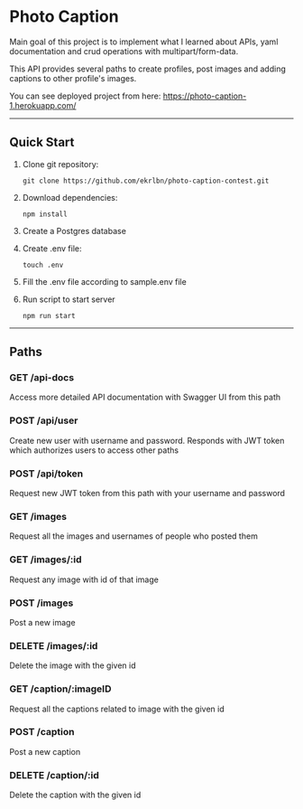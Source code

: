# Photo Caption

Main goal of this project is to implement what I learned about APIs, yaml documentation and crud operations with multipart/form-data.

This API provides several paths to create profiles, post images and adding captions to other profile's images.

You can see deployed project from here:
https://photo-caption-1.herokuapp.com/

---

## Quick Start

1. Clone git repository:

   `git clone https://github.com/ekrlbn/photo-caption-contest.git`

2. Download dependencies:

   `npm install`

3. Create a Postgres database

4. Create .env file:

   `touch .env`

5. Fill the .env file according to sample.env file

6. Run script to start server

   `npm run start`

---

## Paths

### GET /api-docs

Access more detailed API documentation with Swagger UI from this path

### POST /api/user

Create new user with username and password. Responds with JWT token which authorizes users to access other paths

### POST /api/token

Request new JWT token from this path with your username and password

### GET /images

Request all the images and usernames of people who posted them

### GET /images/:id

Request any image with id of that image

### POST /images

Post a new image

### DELETE /images/:id

Delete the image with the given id

### GET /caption/:imageID

Request all the captions related to image with the given id

### POST /caption

Post a new caption

### DELETE /caption/:id

Delete the caption with the given id
